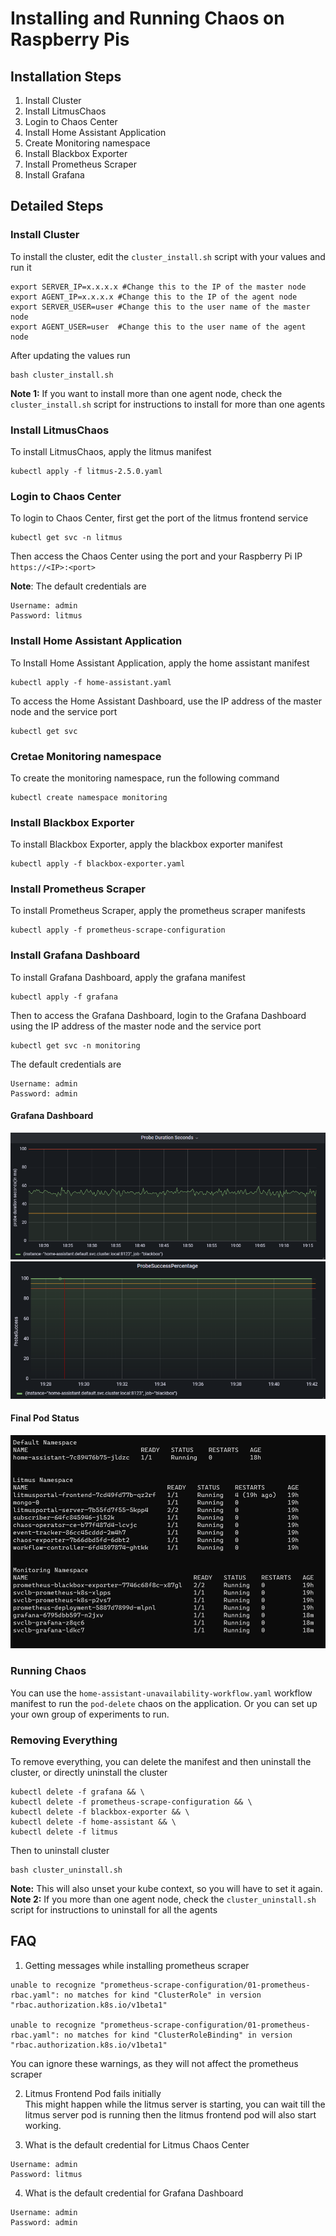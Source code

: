 # Installing and Running Chaos on Raspberry Pis

## Installation Steps

1. Install Cluster
2. Install LitmusChaos
3. Login to Chaos Center
4. Install Home Assistant Application
5. Create Monitoring namespace
6. Install Blackbox Exporter
7. Install Prometheus Scraper
8. Install Grafana

## Detailed Steps

### Install Cluster
To install the cluster, edit the `cluster_install.sh` script with your values and run it

```
export SERVER_IP=x.x.x.x #Change this to the IP of the master node
export AGENT_IP=x.x.x.x #Change this to the IP of the agent node
export SERVER_USER=user #Change this to the user name of the master node
export AGENT_USER=user  #Change this to the user name of the agent node
```

After updating the values run
```
bash cluster_install.sh
```

<strong>Note 1:</strong> If you want to install more than one agent node, check the `cluster_install.sh` script for instructions to install for more than one agents


### Install LitmusChaos
To install LitmusChaos, apply the litmus manifest
```
kubectl apply -f litmus-2.5.0.yaml
```

### Login to Chaos Center
To login to Chaos Center, first get the port of the litmus frontend service
```
kubectl get svc -n litmus
```
Then access the Chaos Center using the port and your Raspberry Pi IP \
`https://<IP>:<port>`

<strong>Note</strong>: The default credentials are
```
Username: admin
Password: litmus 
```

### Install Home Assistant Application

To Install Home Assistant Application, apply the home assistant manifest
```
kubectl apply -f home-assistant.yaml
```

To access the Home Assistant Dashboard, use the IP address of the master node and the service port
```
kubectl get svc
```

### Cretae Monitoring namespace
To create the monitoring namespace, run the following command
```
kubectl create namespace monitoring
```

### Install Blackbox Exporter
To install Blackbox Exporter, apply the blackbox exporter manifest
```
kubectl apply -f blackbox-exporter.yaml
```

### Install Prometheus Scraper
To install Prometheus Scraper, apply the prometheus scraper manifests
```
kubectl apply -f prometheus-scrape-configuration
```

### Install Grafana Dashboard
To install Grafana Dashboard, apply the grafana manifest
```
kubectl apply -f grafana
```

Then to access the Grafana Dashboard, login to the Grafana Dashboard using the IP address of the master node and the service port
```
kubectl get svc -n monitoring
```

The default credentials are
```
Username: admin
Password: admin
```

#### Grafana Dashboard

![Probe Duration](images/probe-duration.png)
![Probe Success](images/probe-success.png)

#### Final Pod Status
![Pod Status](images/pods-status.png)

### Running Chaos
You can use the `home-assistant-unavailability-workflow.yaml` workflow manifest to run the `pod-delete` chaos on the application. Or you can set up your own group of experiments to run.

### Removing Everything
To remove everything, you can delete the manifest and then uninstall the cluster, or directly uninstall the cluster

```
kubectl delete -f grafana && \
kubectl delete -f prometheus-scrape-configuration && \
kubectl delete -f blackbox-exporter && \
kubectl delete -f home-assistant && \
kubectl delete -f litmus
```
Then to uninstall cluster
```
bash cluster_uninstall.sh
```
<strong>Note:</strong> This will also unset your kube context, so you will have to set it again.\
<strong>Note 2:</strong> If you more than one agent node, check the `cluster_uninstall.sh` script for instructions to uninstall for all the agents

## FAQ
1. Getting messages while installing prometheus scraper
```
unable to recognize "prometheus-scrape-configuration/01-prometheus-rbac.yaml": no matches for kind "ClusterRole" in version "rbac.authorization.k8s.io/v1beta1"

unable to recognize "prometheus-scrape-configuration/01-prometheus-rbac.yaml": no matches for kind "ClusterRoleBinding" in version "rbac.authorization.k8s.io/v1beta1"
```
You can ignore these warnings, as they will not affect the prometheus scraper

2. Litmus Frontend Pod fails initially \
This might happen while the litmus server is starting, you can wait till the litmus server pod is running then the litmus frontend pod will also start working.

3. What is the default credential for Litmus Chaos Center 
```
Username: admin
Password: litmus 
```
4. What is the default credential for Grafana Dashboard
```
Username: admin
Password: admin 
```

